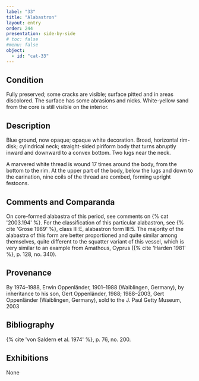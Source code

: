 ```yaml
---
label: "33"
title: "Alabastron"
layout: entry
order: 244
presentation: side-by-side
# toc: false
#menu: false 
object:
  - id: "cat-33"
---
```


## Condition

Fully preserved; some cracks are visible; surface pitted and in areas discolored. The surface has some abrasions and nicks. White-yellow sand from the core is still visible on the interior.

## Description

Blue ground, now opaque; opaque white decoration. Broad, horizontal rim-disk; cylindrical neck; straight-sided piriform body that turns abruptly inward and downward to a convex bottom. Two lugs near the neck.

A marvered white thread is wound 17 times around the body, from the bottom to the rim. At the upper part of the body, below the lugs and down to the carination, nine coils of the thread are combed, forming upright festoons.

## Comments and Comparanda

On core-formed alabastra of this period, see comments on {% cat '2003.194' %}. For the classification of this particular alabastron, see {% cite 'Grose 1989' %}, class III:E, alabastron form III:5. The majority of the alabastra of this form are better proportioned and quite similar among themselves, quite different to the squatter variant of this vessel, which is very similar to an example from Amathous, Cyprus ({% cite 'Harden 1981' %}, p. 128, no. 340).

## Provenance

By 1974–1988, Erwin Oppenländer, 1901–1988 (Waiblingen, Germany), by inheritance to his son, Gert Oppenländer, 1988; 1988–2003, Gert Oppenländer (Waiblingen, Germany), sold to the J. Paul Getty Museum, 2003

## Bibliography

{% cite 'von Saldern et al. 1974' %}, p. 76, no. 200.

## Exhibitions

None